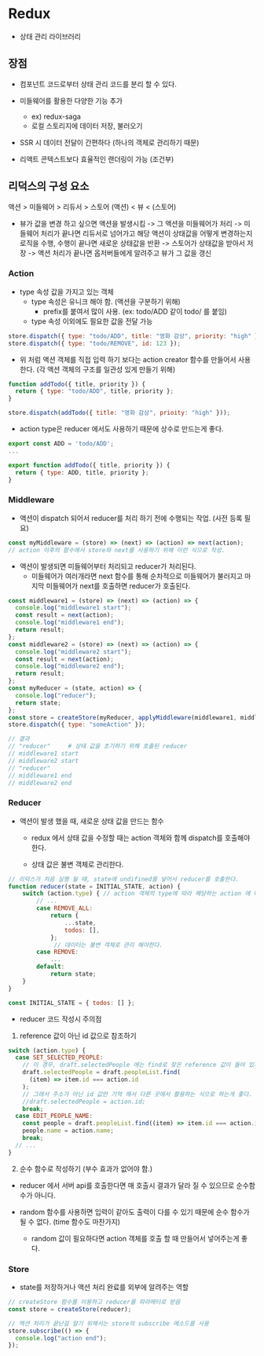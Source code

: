 # Redux

- 상태 관리 라이브러리

## 장점

- 컴포넌트 코드로부터 상태 관리 코드를 분리 할 수 있다.

- 미들웨어를 활용한 다양한 기능 추가

  - ex) redux-saga
  - 로컬 스토리지에 데이터 저장, 불러오기

- SSR 시 데이터 전달이 간편하다 (하나의 객체로 관리하기 때문)

- 리액트 콘텍스트보다 효율적인 랜더링이 가능 (조건부)

## 리덕스의 구성 요소

액션 > 미들웨어 > 리듀서 > 스토어
(액션) < 뷰 < (스토어)

- 뷰가 값을 변경 하고 싶으면 액션을 발생시킴
  -> 그 액션을 미들웨어가 처리
  -> 미들웨어 처리가 끝나면 리듀서로 넘어가고 해당 액션이 상태값을 어떻게 변경하는지 로직을 수행, 수행이 끝나면 새로운 상태값을 반환
  -> 스토어가 상태값을 받아서 저장
  -> 액션 처리가 끝나면 옵저버들에게 알려주고 뷰가 그 값을 갱신

### Action

- type 속성 값을 가지고 있는 객체
  - type 속성은 유니크 해야 함. (액션을 구분하기 위해)
    - prefix를 붙여서 많이 사용. (ex: todo/ADD 같이 todo/ 를 붙임)
  - type 속성 이외에도 필요한 값을 전달 가능

```javascript
store.dispatch({ type: "todo/ADD", title: "영화 감상", priority: "high" });
store.dispatch({ type: "todo/REMOVE", id: 123 });
```

- 위 처럼 액션 객체를 직접 입력 하기 보다는 action creator 함수를 만들어서 사용한다. (각 액션 객체의 구조를 일관성 있게 만들기 위해)

```javascript
function addTodo({ title, priority }) {
  return { type: "todo/ADD", title, priority };
}

store.dispatch(addTodo({ title: "영화 감상", prioity: "high" }));
```

- action type은 reducer 에서도 사용하기 때문에 상수로 만드는게 좋다.

```javascript
export const ADD = 'todo/ADD';
...

export function addTodo({ title, priority }) {
  return { type: ADD, title, priority };
}
```

### Middleware

- 액션이 dispatch 되어서 reducer를 처리 하기 전에 수행되는 작업. (사전 등록 필요)

```javascript
const myMiddleware = (store) => (next) => (action) => next(action);
// action 이후의 함수에서 store와 next를 사용하기 위해 이런 식으로 작성.
```

- 액션이 발생되면 미들웨어부터 처리되고 reducer가 처리된다.
  - 미들웨어가 여러개라면 next 함수를 통해 순차적으로 미들웨어가 불러지고 마지막 미들웨어가 next를 호출하면 reducer가 호출된다.

```javascript
const middleware1 = (store) => (next) => (action) => {
  console.log("middleware1 start");
  const result = next(action);
  console.log("middleware1 end");
  return result;
};
const middleware2 = (store) => (next) => (action) => {
  console.log("middleware2 start");
  const result = next(action);
  console.log("middleware2 end");
  return result;
};
const myReducer = (state, action) => {
  console.log("reducer");
  return state;
};
const store = createStore(myReducer, applyMiddleware(middleware1, middleware2));
store.dispatch({ type: "someAction" });

// 결과
// "reducer"     # 상태 값을 초기하기 위해 호출된 reducer
// middleware1 start
// middleware2 start
// "reducer"
// middleware1 end
// middleware2 end
```

### Reducer

- 액션이 발생 했을 때, 새로운 상태 값을 만드는 함수

  - redux 에서 상태 값을 수정할 때는 action 객체와 함께 dispatch를 호출해야 한다.

  - 상태 값은 불변 객체로 관리한다.

```javascript
// 리덕스가 처음 실행 될 때, state에 undifined를 넣어서 reducer를 호출한다.
function reducer(state = INITIAL_STATE, action) {
    switch (action.type) { // action 객체의 type에 따라 해당하는 action 에 대한 처리를 해주면 됨.
        // ...
        case REMOVE_ALL:
            return {
                ...state,
                todos: [],
            };
             // 데이터는 불변 객체로 관리 해야한다.
        case REMOVE:
            ...
        default:
            return state;
    }
}

const INITIAL_STATE = { todos: [] };
```

- reducer 코드 작성시 주의점

1. reference 값이 아닌 id 값으로 참조하기

```javascript
switch (action.type) {
  case SET_SELECTED_PEOPLE:
    // 이 경우, draft.selectedPeople 에는 find로 찾은 reference 값이 들어 있기 때문에 EDIT_PEOPLE_NAME 에서 수정이 실행되어도 draft.selectedPeople는 옛날 reference 값을 가지고 있어서 문제가 될 수 있다.
    draft.selectedPeople = draft.peopleList.find(
      (item) => item.id === action.id
    );
    // 그래서 주소가 아닌 id 값만 기억 해서 다른 곳에서 활용하는 식으로 하는게 좋다.
    //draft.selectedPeople = action.id;
    break;
  case EDIT_PEOPLE_NAME:
    const people = draft.peopleList.find((item) => item.id === action.id);
    people.name = action.name;
    break;
  // ...
}
```

2. 순수 함수로 작성하기 (부수 효과가 없어야 함.)

- reducer 에서 서버 api를 호출한다면 매 호출시 결과가 달라 질 수 있으므로 순수함수가 아니다.
- random 함수를 사용하면 입력이 같아도 출력이 다를 수 있기 때문에 순수 함수가 될 수 없다. (time 함수도 마찬가지)

  - random 값이 필요하다면 action 객체를 호출 할 때 만들어서 넣어주는게 좋다.

### Store

- state를 저장하거나 액션 처리 완료를 외부에 알려주는 역할

```javascript
// createStore 함수를 이용하고 reducer를 파라메터로 받음
const store = createStore(reducer);

// 액션 처리가 끝난걸 알기 위해서는 store의 subscribe 메소드를 사용
store.subscribe(() => {
  console.log("action end");
});
```
